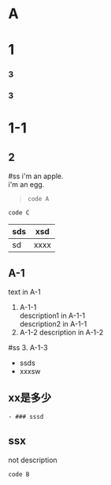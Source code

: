 # A
# 1

### 3

### 3

# 1-1

## 2

#ss
i'm an apple.     
i'm an egg.       
> ```             
> code A           
> ```      
```
code C
```

|sds|xsd|
|--|:--:|
|sd|xxxx|

 ## A-1             
                  
text in A-1       
                  
1. A-1-1           
description1 in A-1-1   
description2 in A-1-1
2. A-1-2
description in A-1-2

#ss
3. A-1-3

 - ssds  
  - xxxsw 
## xx是多少
    - ### sssd

## ssx
not description

~~~
code B
~~~
